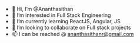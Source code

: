 - 👋 Hi, I’m @Ananthasithan
- 👀 I’m interested in Full Stack Engineering
- 🌱 I’m currently learning ReactJS, Angular, JS
- 💞️ I’m looking to collaborate on Full stack projects
- 📫 I can be reached @ ananthasithanr@gmail.com

<!---
Ananthasithan/Ananthasithan is a ✨ special ✨ repository because its `README.md` (this file) appears on your GitHub profile.
You can click the Preview link to take a look at your changes.
--->
